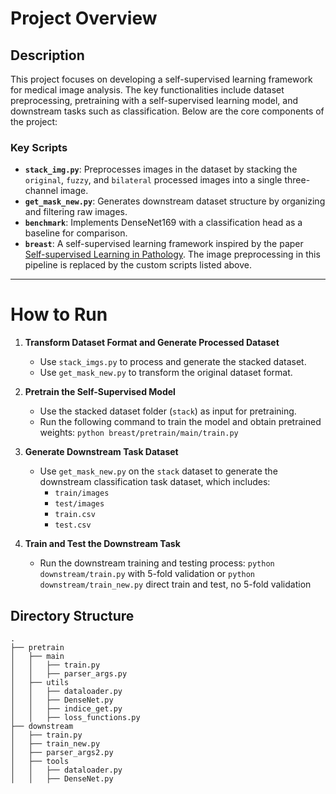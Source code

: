 # Project Overview

## Description

This project focuses on developing a self-supervised learning framework for medical image analysis. The key functionalities include dataset preprocessing, pretraining with a self-supervised learning model, and downstream tasks such as classification. Below are the core components of the project:

### Key Scripts
- **`stack_img.py`**: Preprocesses images in the dataset by stacking the `original`, `fuzzy`, and `bilateral` processed images into a single three-channel image.
- **`get_mask_new.py`**: Generates downstream dataset structure by organizing and filtering raw images.
- **`benchmark`**: Implements DenseNet169 with a classification head as a baseline for comparison.
- **`breast`**: A self-supervised learning framework inspired by the paper [Self-supervised Learning in Pathology](https://www.arxiv.org/pdf/2408.10600.pdf). The image preprocessing in this pipeline is replaced by the custom scripts listed above.

---
# How to Run

1. **Transform Dataset Format and Generate Processed Dataset**
   - Use `stack_imgs.py` to process and generate the stacked dataset.
   - Use `get_mask_new.py` to transform the original dataset format.


3. **Pretrain the Self-Supervised Model**
   - Use the stacked dataset folder (`stack`) as input for pretraining.
   - Run the following command to train the model and obtain pretrained weights:
     `python breast/pretrain/main/train.py`

4. **Generate Downstream Task Dataset**
   - Use `get_mask_new.py` on the `stack` dataset to generate the downstream classification task dataset, which includes:
     - `train/images`
     - `test/images`
     - `train.csv`
     - `test.csv`

5. **Train and Test the Downstream Task**
   - Run the downstream training and testing process:
     `python downstream/train.py` with 5-fold validation
     or `python downstream/train_new.py` direct train and test, no 5-fold validation


## Directory Structure

```plaintext
.
├── pretrain
│   ├── main
│   │   ├── train.py
│   │   ├── parser_args.py
│   ├── utils
│   │   ├── dataloader.py
│   │   ├── DenseNet.py
│   │   ├── indice_get.py
│   │   ├── loss_functions.py
├── downstream
│   ├── train.py
│   ├── train_new.py
│   ├── parser_args2.py
│   ├── tools
│   │   ├── dataloader.py
│   │   ├── DenseNet.py

